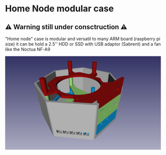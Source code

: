# Home Node modular case 

## :warning: Warning still under consctruction :warning:

"Home node" case is modular and versatil to many ARM board (raspberry pi size) 
it can be hold a 2.5'' HDD or SSD with USB adaptor (Sabrent) and a fan like the Noctua NF-A9

![demo-hdd25-rpi4-af9](/demo/demo-hdd25-rpi4-a9.png)
